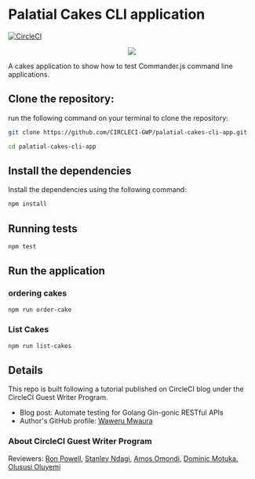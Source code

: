# Palatial Cakes CLI application

[![CircleCI](https://circleci.com/gh/CIRCLECI-GWP/palatial-cakes-cli-app/tree/main.svg?style=svg)](https://circleci.com/gh/CIRCLECI-GWP/palatial-cakes-cli-app)

<p align="center"><img src="https://avatars3.githubusercontent.com/u/59034516"></p>

A cakes application to show how to test Commander.js command line applications.

## Clone the repository:

run the following command on your terminal to clone the repository:

```bash
git clone https://github.com/CIRCLECI-GWP/palatial-cakes-cli-app.git

cd palatial-cakes-cli-app
```

## Install the dependencies

Install the dependencies using the following command:

```bash
npm install
```

## Running tests

```bash
npm test
```

## Run the application

### ordering cakes

```bash
npm run order-cake
```

### List Cakes

```bash
npm run list-cakes
```

## Details

This repo is built following a tutorial published on CircleCI blog under the CircleCI Guest Writer Program.

- Blog post: Automate testing for Golang Gin-gonic RESTful APIs
- Author's GitHub profile: [Waweru Mwaura][author]

### About CircleCI Guest Writer Program

Reviewers: [Ron Powell][ron], [Stanley Ndagi][stan], [Amos Omondi][amos], [Dominic Motuka][dominic], [Olususi Oluyemi][yemiwebby]

[blog]: https://circleci.com/blog/making-http-requests-with-axios/
[author]: https://github.com/mwaz
[ron]: https://github.com/ronpowelljr
[stan]: https://github.com/NdagiStanley
[amos]: https://github.com/amos-o
[dominic]: https://github.com/daumie
[yemiwebby]: https://github.com/yemiwebby
